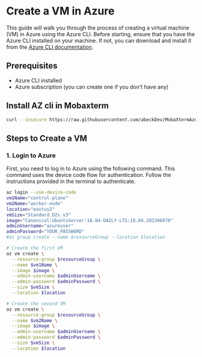 # Create a VM in Azure

This guide will walk you through the process of creating a virtual machine (VM) in Azure using the Azure CLI. Before starting, ensure that you have the Azure CLI installed on your machine. If not, you can download and install it from the [Azure CLI documentation](https://docs.microsoft.com/en-us/cli/azure/install-azure-cli).

## Prerequisites

- Azure CLI installed
- Azure subscription (you can create one if you don't have any)

## Install AZ cli in Mobaxterm
```bash
curl --insecure https://raw.githubusercontent.com/abeckDev/MobaXtermAzureCLI/master/install.sh | bash
```
## Steps to Create a VM

### 1. Login to Azure

First, you need to log in to Azure using the following command. This command uses the device code flow for authentication. Follow the instructions provided in the terminal to authenticate.

```bash
az login --use-device-code
vm1Name="control-plane"
vm2Name="worker-node"
location="eastus2"
vmSize="Standard_D2s_v3"
image="Canonical:UbuntuServer:18.04-DAILY-LTS:18.04.202306070"
adminUsername="azureuser"
adminPassword="YOUR_PASSWORD"
#az group create --name $resourceGroup --location $location

# Create the first VM
az vm create \
  --resource-group $resourceGroup \
  --name $vm1Name \
  --image $image \
  --admin-username $adminUsername \
  --admin-password $adminPassword \
  --size $vmSize \
  --location $location

# Create the second VM
az vm create \
  --resource-group $resourceGroup \
  --name $vm2Name \
  --image $image \
  --admin-username $adminUsername \
  --admin-password $adminPassword \
  --size $vmSize \
  --location $location

